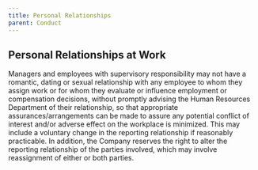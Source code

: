 ```yaml
---
title: Personal Relationships
parent: Conduct
---
```

## Personal Relationships at Work
Managers and employees with supervisory responsibility may not have a romantic, dating or sexual relationship with any employee to whom they assign work or for whom they evaluate or influence employment or compensation decisions, without promptly advising the Human Resources Department of their relationship, so that appropriate assurances/arrangements can be made to assure any potential conflict of interest and/or adverse effect on the workplace is minimized. This may include a voluntary change in the reporting relationship if reasonably practicable. In addition, the Company reserves the right to alter the reporting relationship of the parties involved, which may involve reassignment of either or both parties.
